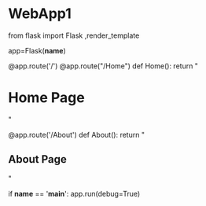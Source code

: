 # WebApp1
from flask import Flask ,render_template

app=Flask(__name__)

@app.route('/')
@app.route("/Home")
def Home():
    return "<h1> Home Page </h1>"

@app.route('/About')
def About():
    return "<h2> About Page </h2>"


if __name__ == '__main__':
    app.run(debug=True)
